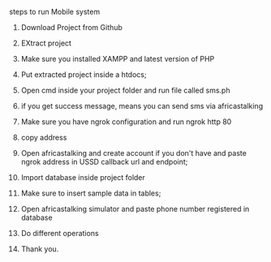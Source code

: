 
steps to run Mobile system

1. Download Project from Github
2. EXtract project
3. Make sure you installed XAMPP and latest version of PHP
4. Put extracted project inside a htdocs;

5. Open cmd inside your project folder and run file called sms.ph
6. if you get success message, means you can send sms via africastalking
7. Make sure you have ngrok configuration and run ngrok http 80
8. copy address
9. Open africastalking and create account if you don't have and paste ngrok address in USSD callback url and endpoint;
10. Import database inside project folder
11. Make sure to insert sample data in tables;
12. Open africastalking simulator and paste phone number registered in database
13. Do different operations
14. Thank you.

